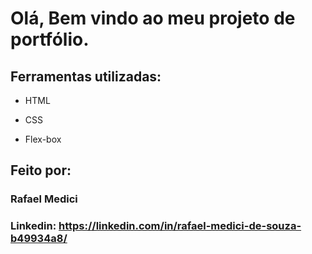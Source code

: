# Olá, Bem vindo ao meu projeto de portfólio.

## Ferramentas utilizadas:

* HTML

* CSS

* Flex-box

## Feito por:

### Rafael Medici

### Linkedin: https://linkedin.com/in/rafael-medici-de-souza-b49934a8/
